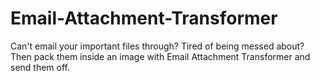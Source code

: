 # Email-Attachment-Transformer
Can't email your important files through?  Tired of being messed about?  Then pack them inside an image with Email Attachment Transformer and send them off.
